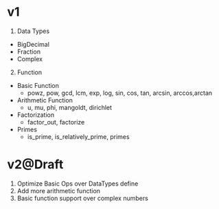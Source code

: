 # v1
1. Data Types 
- BigDecimal
- Fraction
- Complex

2. Function
- Basic Function
  - powz, pow, gcd, lcm, exp, log, sin, cos, tan, arcsin, arccos,arctan
- Arithmetic Function
  - u, mu, phi, mangoldt, dirichlet
- Factorization
  - factor_out, factorize
- Primes
  - is_prime, is_relatively_prime, primes

# v2@Draft
1. Optimize Basic Ops over DataTypes define
2. Add more arithmetic function
3. Basic function support over complex numbers